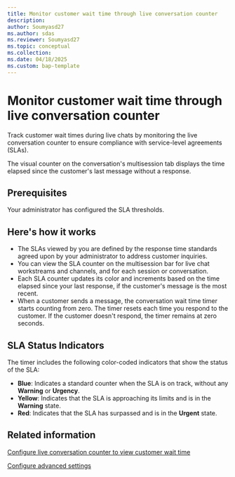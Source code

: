 ```yaml
---
title: Monitor customer wait time through live conversation counter
description: 
author: Soumyasd27
ms.author: sdas
ms.reviewer: Soumyasd27
ms.topic: conceptual
ms.collection: 
ms.date: 04/18/2025
ms.custom: bap-template
---
```


# Monitor customer wait time through live conversation counter

Track customer wait times during live chats by monitoring the live conversation counter to ensure compliance with service-level agreements (SLAs).

The visual counter on the conversation's multisession tab displays the time elapsed since the customer's last message without a response.

## Prerequisites

Your administrator has configured the SLA thresholds.

## Here's how it works

- The SLAs viewed by you are defined by the response time standards agreed upon by your administrator to address customer inquiries.
- You can view the SLA counter on the multisession bar for live chat workstreams and channels, and for each session or conversation.
- Each SLA counter updates its color and increments based on the time elapsed since your last response, if the customer's message is the most recent.
- When a customer sends a message, the conversation wait time timer starts counting from zero. The timer resets each time you respond to the customer. If the customer doesn't respond, the timer remains at zero seconds. 

## **SLA Status Indicators**

The timer includes the following color-coded indicators that show the status of the SLA: 

- **Blue**: Indicates a standard counter when the SLA is on track, without any **Warning** or **Urgency**.
- **Yellow**: Indicates that the SLA is approaching its limits and is in the **Warning** state.
- **Red**: Indicates that the SLA has surpassed and is in the **Urgent** state. 

## Related information

[Configure live conversation counter to view customer wait time](../administer/configure-live-conv-counter.md#configure-live-conversation-counter-to-view-customer-wait-time)

[Configure advanced settings](../administer/create-workstreams.md#configure-advanced-settings)